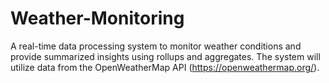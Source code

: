 # Weather-Monitoring
A real-time data processing system to monitor weather conditions and provide summarized insights using rollups and aggregates. The system will utilize data from the OpenWeatherMap API (https://openweathermap.org/).
